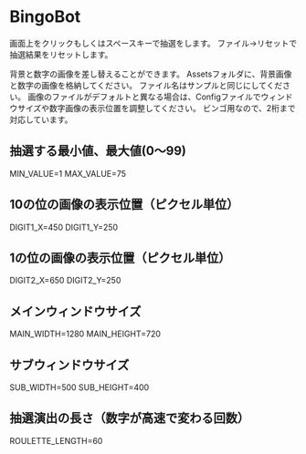 # BingoBot

画面上をクリックもしくはスペースキーで抽選をします。
ファイル→リセットで抽選結果をリセットします。

背景と数字の画像を差し替えることができます。
Assetsフォルダに、背景画像と数字の画像を格納してください。
ファイル名はサンプルと同じにしてください。
画像のファイルがデフォルトと異なる場合は、Configファイルでウィンドウサイズや数字画像の表示位置を調整してください。
ビンゴ用なので、2桁まで対応しています。

## 抽選する最小値、最大値(0～99)
MIN_VALUE=1
MAX_VALUE=75

## 10の位の画像の表示位置（ピクセル単位）
DIGIT1_X=450
DIGIT1_Y=250

## 1の位の画像の表示位置（ピクセル単位）
DIGIT2_X=650
DIGIT2_Y=250

## メインウィンドウサイズ
MAIN_WIDTH=1280
MAIN_HEIGHT=720

## サブウィンドウサイズ
SUB_WIDTH=500
SUB_HEIGHT=400

## 抽選演出の長さ（数字が高速で変わる回数）
ROULETTE_LENGTH=60
